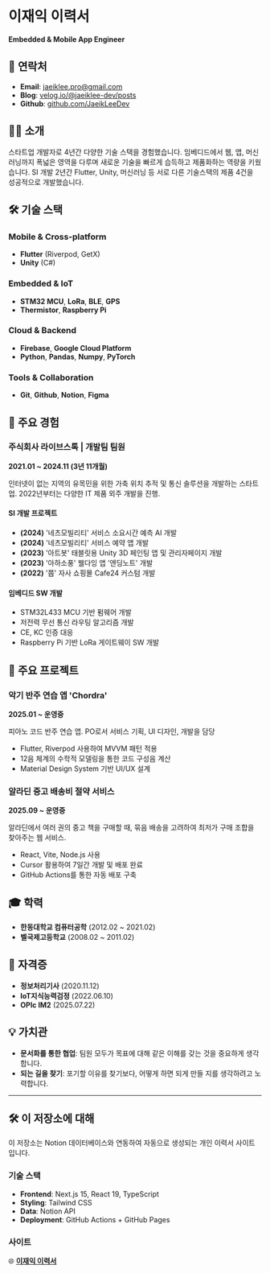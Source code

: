 # 이재익 이력서

**Embedded & Mobile App Engineer**

## 📧 연락처

- **Email**: jaeiklee.pro@gmail.com
- **Blog**: [velog.io/@jaeiklee-dev/posts](https://velog.io/@jaeiklee-dev/posts)
- **Github**: [github.com/JaeikLeeDev](https://github.com/JaeikLeeDev)

## 👨‍💻 소개

스타트업 개발자로 4년간 다양한 기술 스택을 경험했습니다. 임베디드에서 웹, 앱, 머신러닝까지 폭넓은 영역을 다루며 새로운 기술을 빠르게 습득하고 제품화하는 역량을 키웠습니다. SI 개발 2년간 Flutter, Unity, 머신러닝 등 서로 다른 기술스택의 제품 4건을 성공적으로 개발했습니다.

## 🛠️ 기술 스택

### Mobile & Cross-platform
- **Flutter** (Riverpod, GetX)
- **Unity** (C#)

### Embedded & IoT
- **STM32 MCU**, **LoRa**, **BLE**, **GPS**
- **Thermistor**, **Raspberry Pi**

### Cloud & Backend
- **Firebase**, **Google Cloud Platform**
- **Python**, **Pandas**, **Numpy**, **PyTorch**

### Tools & Collaboration
- **Git**, **Github**, **Notion**, **Figma**

## 💼 주요 경험

### 주식회사 라이브스톡 | 개발팀 팀원
**2021.01 ~ 2024.11 (3년 11개월)**

인터넷이 없는 지역의 유목민을 위한 가축 위치 추적 및 통신 솔루션을 개발하는 스타트업. 2022년부터는 다양한 IT 제품 외주 개발을 진행.

#### SI 개발 프로젝트
- **(2024)** '네츠모빌리티' 서비스 소요시간 예측 AI 개발
- **(2024)** '네츠모빌리티' 서비스 예약 앱 개발  
- **(2023)** '아트봇' 태블릿용 Unity 3D 페인팅 앱 및 관리자페이지 개발
- **(2023)** '아하소풍' 웰다잉 앱 '엔딩노트' 개발
- **(2022)** '쭙' 자사 쇼핑몰 Cafe24 커스텀 개발

#### 임베디드 SW 개발
- STM32L433 MCU 기반 펌웨어 개발
- 저전력 무선 통신 라우팅 알고리즘 개발
- CE, KC 인증 대응
- Raspberry Pi 기반 LoRa 게이트웨이 SW 개발

## 🚀 주요 프로젝트

### 악기 반주 연습 앱 'Chordra'
**2025.01 ~ 운영중**

피아노 코드 반주 연습 앱. PO로서 서비스 기획, UI 디자인, 개발을 담당

- Flutter, Riverpod 사용하여 MVVM 패턴 적용
- 12음 체계의 수학적 모델링을 통한 코드 구성음 계산
- Material Design System 기반 UI/UX 설계

### 알라딘 중고 배송비 절약 서비스
**2025.09 ~ 운영중**

알라딘에서 여러 권의 중고 책을 구매할 때, 묶음 배송을 고려하여 최저가 구매 조합을 찾아주는 웹 서비스.

- React, Vite, Node.js 사용
- Cursor 활용하여 7일간 개발 및 배포 완료
- GitHub Actions를 통한 자동 배포 구축

## 🎓 학력

- **한동대학교 컴퓨터공학** (2012.02 ~ 2021.02)
- **벨국제고등학교** (2008.02 ~ 2011.02)

## 📜 자격증

- **정보처리기사** (2020.11.12)
- **IoT지식능력검정** (2022.06.10)
- **OPIc IM2** (2025.07.22)

## 💡 가치관

- **문서화를 통한 협업**: 팀원 모두가 목표에 대해 같은 이해를 갖는 것을 중요하게 생각합니다.
- **되는 길을 찾기**: 포기할 이유를 찾기보다, 어떻게 하면 되게 만들 지를 생각하려고 노력합니다.

---

## 🛠️ 이 저장소에 대해

이 저장소는 Notion 데이터베이스와 연동하여 자동으로 생성되는 개인 이력서 사이트입니다.

### 기술 스택
- **Frontend**: Next.js 15, React 19, TypeScript
- **Styling**: Tailwind CSS
- **Data**: Notion API
- **Deployment**: GitHub Actions + GitHub Pages

### 사이트
🌐 **[이재익 이력서](https://jaeikleedev.github.io/jaeiklee-resume/)**